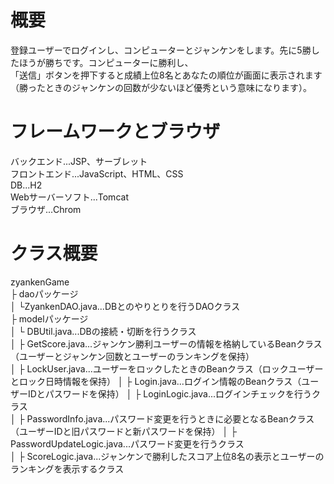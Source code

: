 # 概要
登録ユーザーでログインし、コンピューターとジャンケンをします。先に5勝したほうが勝ちです。コンピューターに勝利し、  
「送信」ボタンを押下すると成績上位8名とあなたの順位が画面に表示されます（勝ったときのジャンケンの回数が少ないほど優秀という意味になります）。  

# フレームワークとブラウザ  
バックエンド...JSP、サーブレット  
フロントエンド...JavaScript、HTML、CSS  
DB...H2  
Webサーバーソフト...Tomcat  
ブラウザ...Chrom  

# クラス概要  
zyankenGame  
   ├ daoパッケージ  
   │     └ZyankenDAO.java...DBとのやりとりを行うDAOクラス  
   ├ modelパッケージ  
   │      └ DBUtil.java...DBの接続・切断を行うクラス  
   │      ├ GetScore.java...ジャンケン勝利ユーザーの情報を格納しているBeanクラス（ユーザーとジャンケン回数とユーザーのランキングを保持）  
   │      ├ LockUser.java...ユーザーをロックしたときのBeanクラス（ロックユーザーとロック日時情報を保持） 
   │      ├ Login.java...ログイン情報のBeanクラス（ユーザーIDとパスワードを保持）
   │      ├ LoginLogic.java...ログインチェックを行うクラス  
   │      ├ PasswordInfo.java...パスワード変更を行うときに必要となるBeanクラス（ユーザーIDと旧パスワードと新パスワードを保持）
   │      ├ PasswordUpdateLogic.java...パスワード変更を行うクラス  
   │      ├ ScoreLogic.java...ジャンケンで勝利したスコア上位8名の表示とユーザーのランキングを表示するクラス  


